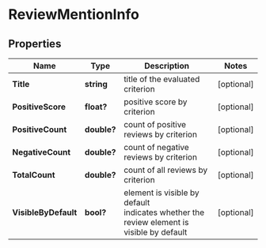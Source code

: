 # ReviewMentionInfo


## Properties

| Name | Type | Description | Notes |
|------------ | ------------- | ------------- | -------------|
**Title** | **string** | title of the evaluated criterion |[optional]|
**PositiveScore** | **float?** | positive score by criterion |[optional]|
**PositiveCount** | **double?** | count of positive reviews by criterion |[optional]|
**NegativeCount** | **double?** | count of negative reviews by criterion |[optional]|
**TotalCount** | **double?** | count of all reviews by criterion |[optional]|
**VisibleByDefault** | **bool?** | element is visible by default<br>indicates whether the review element is visible by default |[optional]|